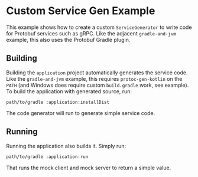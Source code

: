 # Custom Service Gen Example

This example shows how to create a custom `ServiceGenerator` to write code for Protobuf services such as gRPC. Like the
adjacent `gradle-and-jvm` example, this also uses the Protobuf Gradle plugin.

## Building

Building the `application` project automatically generates the service code. Like the `gradle-and-jvm` example, this
requires `protoc-gen-kotlin` on the `PATH` (and Windows does require custom `build.gradle` work, see example). To build
the application with generated source, run:

    path/to/gradle :application:installDist

The code generator will run to generate simple service code.

## Running

Running the application also builds it. Simply run:

    path/to/gradle :application:run

That runs the mock client and mock server to return a simple value.